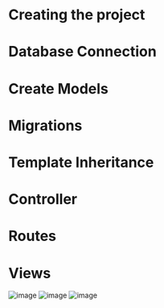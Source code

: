 # Creating the project
# Database Connection
# Create Models
# Migrations
# Template Inheritance
# Controller
# Routes
# Views


![image](https://github.com/user-attachments/assets/a5ab107b-f9f5-4a42-9666-9231358c55a0)
![image](https://github.com/user-attachments/assets/1e45d61e-06d4-449f-9069-40dde3ddc32c)
![image](https://github.com/user-attachments/assets/1f7fa816-cecb-4d03-be11-6949584069b8)
